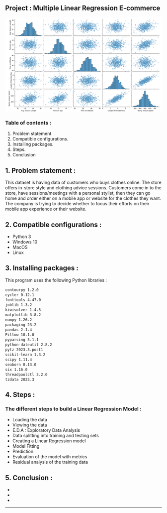 ## Project : Multiple Linear Regression E-commerce
![](Pictures/Figure_3.png)
### Table of contents :

1. Problem statement
2. Compatible configurations.
3. Installing packages.
4. Steps.
5. Conclusion

## 1. Problem statement :

This dataset is having data of customers who buys clothes online.
The store offers in-store style and clothing advice sessions. Customers come in to the store,
have sessions/meetings with a personal stylist, then they can go home and order either on a
mobile app or website for the clothes they want.
The company is trying to decide whether to focus their efforts on their mobile app experience or 
their website.

## 2. Compatible configurations :

* Python 3
* Windows 10
* MacOS
* Linux

## 3. Installing packages :
This program uses the following Python libraries :

```
contourpy 1.2.0
cycler 0.12.1
fonttools 4.47.0
joblib 1.3.2
kiwisolver 1.4.5
matplotlib 3.8.2
numpy 1.26.2
packaging 23.2
pandas 2.1.4
Pillow 10.1.0
pyparsing 3.1.1
python-dateutil 2.8.2
pytz 2023.3.post1
scikit-learn 1.3.2
scipy 1.11.4
seaborn 0.13.0
six 1.16.0
threadpoolctl 3.2.0
tzdata 2023.3

```

## 4. Steps :

### The different steps to build a Linear Regression Model : 

  * Loading the data
  * Viewing the data
  * E.D.A : Exploratory Data Analysis
  * Data splitting into training and testing sets
  * Creating a Linear Regression model
  * Model Fitting
  * Prediction
  * Evaluation of the model with metrics
  * Residual analysis of the training data

## 5. Conclusion :

  * 
  * 
  * 

---